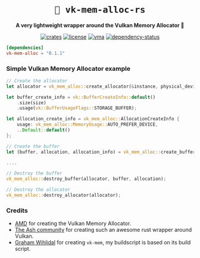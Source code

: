 <!-- markdownlint-disable-file MD041 -->
<!-- markdownlint-disable-file MD033 -->

<div align="center">

# `🌋 vk-mem-alloc-rs`

**A very lightweight wrapper around the Vulkan Memory Allocator 🦀**

[![crates][crates-badge]][crates-url]
[![license][license-badge]][license-url]
[![vma][vma-badge]][vma-url]
[![dependency-status][dependency-badge]][dependency-url]

[crates-badge]: https://img.shields.io/crates/v/vk-mem-alloc.svg
[crates-url]: https://crates.io/crates/vk-mem-alloc

[license-badge]: https://img.shields.io/badge/License-MIT/Apache_2.0-blue.svg
[license-url]: LICENSE-MIT

[vma-badge]: https://img.shields.io/badge/Vulkan%20Memory%20Allocator-3.0.1-orange
[vma-url]: https://github.com/GPUOpen-LibrariesAndSDKs/VulkanMemoryAllocator

[dependency-badge]: https://deps.rs/repo/github/projectkml/vk-mem-alloc-rs/status.svg
[dependency-url]: https://deps.rs/repo/github/projectkml/vk-mem-alloc-rs

</div>

```toml
[dependencies]
vk-mem-alloc = "0.1.1"
```

### Simple Vulkan Memory Allocator example
```Rust
// Create the allocator
let allocator = vk_mem_alloc::create_allocator(&instance, physical_device, &device).unwrap();

let buffer_create_info = vk::BufferCreateInfo::default()
    .size(size)
    .usage(vk::BufferUsageFlags::STORAGE_BUFFER);

let allocation_create_info = vk_mem_alloc::AllocationCreateInfo {
    usage: vk_mem_alloc::MemoryUsage::AUTO_PREFER_DEVICE,
    ..Default::default()
};

// Create the buffer
let (buffer, allocation, allocation_info) = vk_mem_alloc::create_buffer(allocator, &buffer_create_info, &allocation_create_info).unwrap();

....

// Destroy the buffer
vk_mem_alloc::destroy_buffer(allocator, buffer, allocation);

// Destroy the allocator
vk_mem_alloc::destroy_allocator(allocator);
```

### Credits
* [AMD](https://gpuopen.com/vulkan-memory-allocator/) for creating the Vulkan Memory Allocator.
* [The Ash community](https://github.com/ash-rs/ash) for creating such an awesome rust wrapper around Vulkan.
* [Graham Wihlidal](https://github.com/gwihlidal/vk-mem-rs) for creating `vk-mem`, my buildscript is based on its build script.